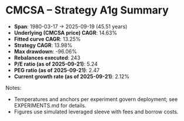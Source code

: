 # CMCSA – Strategy A1g Summary

- **Span**: 1980-03-17 → 2025-09-19 (45.51 years)
- **Underlying (CMCSA price) CAGR**: 14.63%
- **Fitted curve CAGR**: 13.25%
- **Strategy CAGR**: 13.98%
- **Max drawdown**: -96.06%
- **Rebalances executed**: 243
- **P/E ratio (as of 2025-09-21)**: 5.24
- **PEG ratio (as of 2025-09-21)**: 2.47
- **Current growth rate (as of 2025-09-21)**: 2.12%

Notes:

- Temperatures and anchors per experiment govern deployment; see EXPERIMENTS.md for details.
- Figures use simulated leveraged sleeve with fees and borrow costs.

